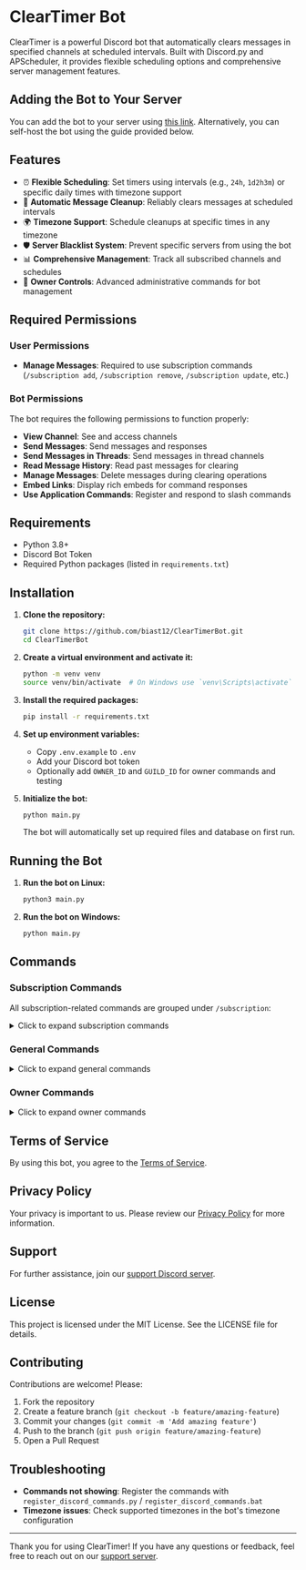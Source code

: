 # ClearTimer Bot

ClearTimer is a powerful Discord bot that automatically clears messages in specified channels at scheduled intervals. Built with Discord.py and APScheduler, it provides flexible scheduling options and comprehensive server management features.

## Adding the Bot to Your Server

You can add the bot to your server using [this link](https://discord.com/oauth2/authorize?client_id=1290353946308775987&permissions=277025483776&integration_type=0&scope=bot). Alternatively, you can self-host the bot using the guide provided below.

## Features

- ⏰ **Flexible Scheduling**: Set timers using intervals (e.g., `24h`, `1d2h3m`) or specific daily times with timezone support
- 🔄 **Automatic Message Cleanup**: Reliably clears messages at scheduled intervals
- 🌍 **Timezone Support**: Schedule cleanups at specific times in any timezone
- 🛡️ **Server Blacklist System**: Prevent specific servers from using the bot
- 📊 **Comprehensive Management**: Track all subscribed channels and schedules
- 🔐 **Owner Controls**: Advanced administrative commands for bot management

## Required Permissions

### User Permissions

- **Manage Messages**: Required to use subscription commands (`/subscription add`, `/subscription remove`, `/subscription update`, etc.)

### Bot Permissions

The bot requires the following permissions to function properly:

- **View Channel**: See and access channels
- **Send Messages**: Send messages and responses
- **Send Messages in Threads**: Send messages in thread channels
- **Read Message History**: Read past messages for clearing
- **Manage Messages**: Delete messages during clearing operations
- **Embed Links**: Display rich embeds for command responses
- **Use Application Commands**: Register and respond to slash commands

## Requirements

- Python 3.8+
- Discord Bot Token
- Required Python packages (listed in `requirements.txt`)

## Installation

1. **Clone the repository:**

    ```sh
    git clone https://github.com/biast12/ClearTimerBot.git
    cd ClearTimerBot
    ```

2. **Create a virtual environment and activate it:**

    ```sh
    python -m venv venv
    source venv/bin/activate  # On Windows use `venv\Scripts\activate`
    ```

3. **Install the required packages:**

    ```sh
    pip install -r requirements.txt
    ```

4. **Set up environment variables:**
    - Copy `.env.example` to `.env`
    - Add your Discord bot token
    - Optionally add `OWNER_ID` and `GUILD_ID` for owner commands and testing

5. **Initialize the bot:**

    ```sh
    python main.py
    ```

    The bot will automatically set up required files and database on first run.

## Running the Bot

1. **Run the bot on Linux:**

    ```sh
    python3 main.py
    ```

2. **Run the bot on Windows:**

    ```sh
    python main.py
    ```

## Commands

### Subscription Commands

All subscription-related commands are grouped under `/subscription`:

<details>
<summary>Click to expand subscription commands</summary>

#### `/subscription add [timer] [target_channel] [ignored_target]`

Subscribe a channel to automatic message deletion. Requires `Manage Messages` permission.

- **Parameters:**
  - `timer`: Timer format (e.g., `24h`, `1d12h30m`, or `15:30 EST`)
  - `target_channel` (optional): Channel to clear - defaults to current channel if not specified
  - `ignored_target` (optional): Message ID/link or user mention/ID to ignore during clearing
- **Timer Formats:**
  - **Intervals:** `24h`, `1d`, `30m`, `1d12h30m` (combine days, hours, minutes)
  - **Daily schedule:** `15:30 EST`, `09:00 PST` (specific time with timezone)
- **Examples:**
  - `/subscription add 12h` - Clear current channel every 12 hours
  - `/subscription add 1d #announcements` - Clear #announcements daily
  - `/subscription add 09:00 EST #general` - Clear #general every day at 9 AM EST
  - `/subscription add 24h #general 123456789` - Clear #general daily, ignoring message 123456789
  - `/subscription add 6h #general @JohnDoe` - Clear #general every 6 hours, ignoring JohnDoe's messages

#### `/subscription remove [target_channel]`

Unsubscribe a channel from automatic message deletion. Requires `Manage Messages` permission.

- **Parameters:**
  - `target_channel` (optional): Channel to unsubscribe - defaults to current channel if not specified
- **Examples:**
  - `/subscription remove` - Stop clearing current channel
  - `/subscription remove #general` - Stop clearing #general

#### `/subscription info [target_channel]`

View detailed subscription information for a channel.

- **Parameters:**
  - `target_channel` (optional): Channel to check - defaults to current channel if not specified
- **Shows:**
  - Channel mention and subscription status
  - Timer configuration (interval or daily schedule)
  - Next scheduled clear time (both absolute and relative)
  - List of ignored message IDs (first 5 + count of remaining)
  - List of ignored users with mentions (first 5 + count of remaining)
  - Available management commands for the subscription
- **Examples:**
  - `/subscription info` - View info for current channel
  - `/subscription info #general` - View info for #general

#### `/subscription ignore [target] [target_channel]`

Toggle a message or user to be ignored during channel clearing. Requires `Manage Messages` permission.

- **Parameters:**
  - `target`: Message ID/link or user mention/ID to toggle ignore status
  - `target_channel` (optional): Defaults to current channel if not specified
- **Supports:**
  - **Messages:** Provide message ID or Discord message link
  - **Users:** Provide user mention (@username) or user ID
- **Examples:**
  - `/subscription ignore 123456789` - Toggle ignore status for message in current channel
  - `/subscription ignore https://discord.com/channels/.../123456789` - Toggle using message link
  - `/subscription ignore @JohnDoe` - Toggle ignore status for a user's messages
  - `/subscription ignore 987654321 #general` - Toggle ignore status for user ID in #general

#### `/subscription list`

List all active subscriptions in the current server.

- **Shows:**
  - All subscribed channels with their names
  - Timer configuration for each channel
  - Next clear time for each channel (with relative time)
  - Total number of ignored entities (messages + users) per channel
  - Helpful tip to use `/subscription info` for detailed channel information
- **Example:**
  - `/subscription list` - Display all active subscriptions in the server

#### `/subscription clear [target_channel]`

Manually trigger a message clear for a subscribed channel. Requires `Manage Messages` permission.

- **Parameters:**
  - `target_channel` (optional): Channel to clear - defaults to current channel if not specified
- **Examples:**
  - `/subscription clear` - Manually clear current channel
  - `/subscription clear #general` - Manually clear #general

#### `/subscription skip [target_channel]`

Skip the next scheduled clear for a channel. Requires `Manage Messages` permission.

- **Parameters:**
  - `target_channel` (optional): Channel to skip - defaults to current channel if not specified
- **Use Cases:**
  - Important ongoing discussion that shouldn't be interrupted
  - Temporary need to preserve channel history
  - Postponing clear during special events
- **Examples:**
  - `/subscription skip` - Skip next clear for current channel
  - `/subscription skip #general` - Skip next clear for #general

#### `/subscription update [timer] [target_channel] [ignored_target]`

Update the timer for an existing subscription. Requires `Manage Messages` permission.

- **Parameters:**
  - `timer`: New timer format (e.g., `24h`, `1d12h30m`, or `15:30 EST`)
  - `target_channel` (optional): Channel to update - defaults to current channel if not specified
  - `ignored_target` (optional): Message ID/link or user mention/ID to add to ignore list during update
- **Examples:**
  - `/subscription update 12h` - Change current channel's timer to 12 hours
  - `/subscription update 2d #general` - Change #general's timer to 2 days
  - `/subscription update 09:00 PST #announcements` - Update to daily at 9 AM PST
  - `/subscription update 6h #general 123456789` - Update timer and add ignored message
  - `/subscription update 3h #general @JohnDoe` - Update timer and add ignored user

</details>

### General Commands

<details>
<summary>Click to expand general commands</summary>

#### `/ping`

Check the bot's response latency to Discord servers.

#### `/help`

Display comprehensive help information including commands, timer formats, and useful links.

</details>

### Owner Commands

<details>
<summary>Click to expand owner commands</summary>

These commands are restricted to the bot owner for administrative purposes. All owner commands are under the `/owner` group:

#### `/owner cache_stats`

View cache statistics and performance metrics.

#### `/owner stats`

Display comprehensive bot statistics including server count, user count, and resource usage.

#### `/owner list`

Display all servers and channels with active subscriptions.

#### `/owner force_unsub [target_id]`

Force unsubscribe a server or channel from message deletion.

#### `/owner blacklist_add [server_id]`

Add a server to the blacklist, preventing it from using the bot.

#### `/owner blacklist_remove [server_id]`

Remove a server from the blacklist.

#### `/owner blacklist_list`

Display all blacklisted servers.

#### `/owner reload_cache`

Reload all caches from database to sync with database changes.

#### `/owner error_lookup [error_id]`

Look up detailed information about a specific error by its ID.

#### `/owner error_delete [error_id]`

Delete a specific error from the database by its ID.

#### `/owner error_list [limit]`

List recent errors from the database (default: 10, max: 25).

#### `/owner error_clear`

Clear all errors from the database.

</details>

## Terms of Service

By using this bot, you agree to the [Terms of Service](https://biast12.info/cleartimer/termsofservice).

## Privacy Policy

Your privacy is important to us. Please review our [Privacy Policy](https://biast12.info/cleartimer/privacypolicy) for more information.

## Support

For further assistance, join our [support Discord server](https://biast12.com/support).

## License

This project is licensed under the MIT License. See the LICENSE file for details.

## Contributing

Contributions are welcome! Please:

1. Fork the repository
2. Create a feature branch (`git checkout -b feature/amazing-feature`)
3. Commit your changes (`git commit -m 'Add amazing feature'`)
4. Push to the branch (`git push origin feature/amazing-feature`)
5. Open a Pull Request

## Troubleshooting

- **Commands not showing**: Register the commands with `register_discord_commands.py` / `register_discord_commands.bat`
- **Timezone issues**: Check supported timezones in the bot's timezone configuration

---

Thank you for using ClearTimer! If you have any questions or feedback, feel free to reach out on our [support server](biast12.com/support).

